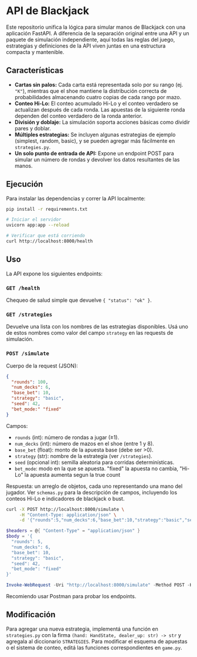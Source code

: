 # API de Blackjack

Este repositorio unifica la lógica para simular manos de Blackjack con una
aplicación FastAPI. A diferencia de la separación original entre una API y un
paquete de simulación independiente, aquí todas las reglas del juego,
estrategias y definiciones de la API viven juntas en una estructura compacta y
mantenible.

## Características

- **Cartas sin palos:** Cada carta está representada solo por su rango (ej. `"K"`),
  mientras que el shoe mantiene la distribución correcta de probabilidades
  almacenando cuatro copias de cada rango por mazo.
- **Conteo Hi-Lo:** El conteo acumulado Hi-Lo y el conteo verdadero se actualizan
  después de cada ronda. Las apuestas de la siguiente ronda dependen del conteo
  verdadero de la ronda anterior.
- **División y doblaje:** La simulación soporta acciones básicas como dividir
  pares y doblar.
- **Múltiples estrategias:** Se incluyen algunas estrategias de ejemplo
  (simplest, random, basic), y se pueden agregar más fácilmente en
  `strategies.py`.
- **Un solo punto de entrada de API:** Expone un endpoint POST para simular un
  número de rondas y devolver los datos resultantes de las manos.

## Ejecución

Para instalar las dependencias y correr la API localmente:

```bash
pip install -r requirements.txt

# Iniciar el servidor
uvicorn app:app --reload

# Verificar que está corriendo
curl http://localhost:8000/health
```

## Uso

La API expone los siguientes endpoints:

### `GET /health`

Chequeo de salud simple que devuelve `{ "status": "ok" }`.

### `GET /strategies`

Devuelve una lista con los nombres de las estrategias disponibles. Usá uno de
estos nombres como valor del campo `strategy` en las requests de simulación.

### `POST /simulate`

Cuerpo de la request (JSON):

```json
{
  "rounds": 100,
  "num_decks": 6,
  "base_bet": 10,
  "strategy": "basic",
  "seed": 42,
  "bet_mode:" "fixed"
}
```

Campos:

- `rounds` (int): número de rondas a jugar (≥1).
- `num_decks` (int): número de mazos en el shoe (entre 1 y 8).
- `base_bet` (float): monto de la apuesta base (debe ser >0).
- `strategy` (str): nombre de la estrategia (ver `/strategies`).
- `seed` (opcional int): semilla aleatoria para corridas determinísticas.
- `bet_mode`: modo en la que se apuesta. "fixed" la apuesta no cambia, "Hi-Lo" la apuesta aumenta segun la true count

Respuesta: un arreglo de objetos, cada uno representando una mano del jugador.
Ver `schemas.py` para la descripción de campos, incluyendo los conteos Hi-Lo e
indicadores de blackjack o bust.

```bash
curl -X POST http://localhost:8000/simulate \
     -H "Content-Type: application/json" \
     -d '{"rounds":5,"num_decks":6,"base_bet":10,"strategy":"basic","seed":42, "bet_mode": "fixed"}'
```

```Powershell
$headers = @{ "Content-Type" = "application/json" }
$body = '{
  "rounds": 5,
  "num_decks": 6,
  "base_bet": 10,
  "strategy": "basic",
  "seed": 42,
  "bet_mode": "fixed"
}'

Invoke-WebRequest -Uri "http://localhost:8000/simulate" -Method POST -Headers $headers -Body $body
```

Recomiendo usar Postman para probar los endpoints.

## Modificación

Para agregar una nueva estrategia, implementá una función en `strategies.py` con la firma `(hand: HandState, dealer_up: str) -> str`
y agregala al diccionario `STRATEGIES`. Para modificar el esquema de apuestas o el sistema de
conteo, editá las funciones correspondientes en `game.py`.
